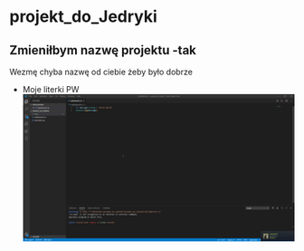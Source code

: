 # projekt_do_Jedryki

## Zmieniłbym nazwę projektu -tak <br />
Wezmę chyba nazwę od ciebie żeby było dobrze
 * Moje literki PW <br />
![VS Code](./docs/qsZ3f6uXK8.gif)
